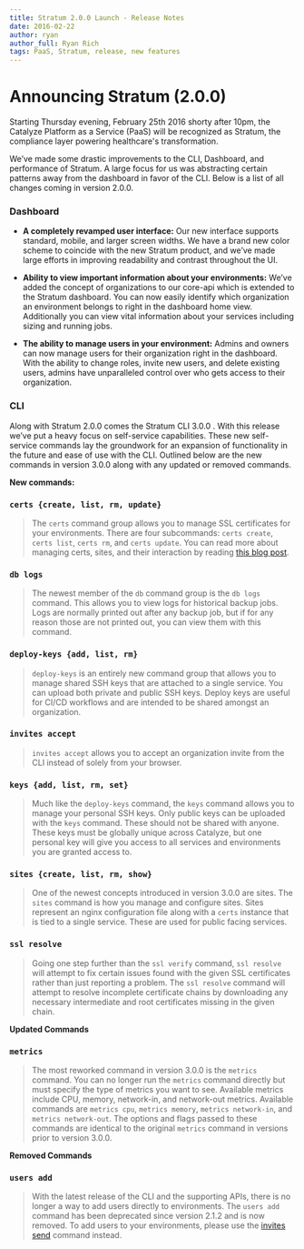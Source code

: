 ```yaml
---
title: Stratum 2.0.0 Launch - Release Notes
date: 2016-02-22
author: ryan
author_full: Ryan Rich
tags: PaaS, Stratum, release, new features
---
```

# Announcing Stratum (2.0.0)

Starting Thursday evening, February 25th 2016 shorty after 10pm, the Catalyze Platform as a Service (PaaS) will be recognized as Stratum, the compliance layer powering healthcare's transformation.

We’ve made some drastic improvements to the CLI, Dashboard, and performance of Stratum. A large focus for us was abstracting certain patterns away from the dashboard in favor of the CLI. Below is a list of all changes coming in version 2.0.0.

### Dashboard

- **A completely revamped user interface:** Our new interface supports standard, mobile, and larger screen widths. We have a brand new color scheme to coincide with the new Stratum product, and we’ve made large efforts in improving readability and contrast throughout the UI.

- **Ability to view important information about your environments:** We’ve added the concept of organizations to our core-api which is extended to the Stratum dashboard. You can now easily identify which organization an environment belongs to right in the dashboard home view. Additionally you can view vital information about your services including sizing and running jobs.

- **The ability to manage users in your environment:** Admins and owners can now manage users for their organization right in the dashboard. With the ability to change roles, invite new users, and delete existing users, admins have unparalleled control over who gets access to their organization.

### CLI

Along with Stratum 2.0.0 comes the Stratum CLI 3.0.0 . With this release we’ve put a heavy focus on self-service capabilities. These new self-service commands lay the groundwork for an expansion of functionality in the future and ease of use with the CLI. Outlined below are the new commands in version 3.0.0 along with any updated or removed commands.

**New commands:**

### `certs {create, list, rm, update}`

> The `certs` command group allows you to manage SSL certificates for your environments. There are four subcommands: `certs create`, `certs list`, `certs rm`, and `certs update`. You can read more about managing certs, sites, and their interaction by reading [this blog post](LINK-TO-NEW-STRATUM-BLOG-POST).

### `db logs`

> The newest member of the `db` command group is the `db logs` command. This allows you to view logs for historical backup jobs. Logs are normally printed out after any backup job, but if for any reason those are not printed out, you can view them with this command.

### `deploy-keys {add, list, rm}`

> `deploy-keys` is an entirely new command group that allows you to manage shared SSH keys that are attached to a single service. You can upload both private and public SSH keys. Deploy keys are useful for CI/CD workflows and are intended to be shared amongst an organization.

### `invites accept`

> `invites accept` allows you to accept an organization invite from the CLI instead of solely from your browser.

### `keys {add, list, rm, set}`

> Much like the `deploy-keys` command, the `keys` command allows you to manage your personal SSH keys. Only public keys can be uploaded with the `keys` command. These should not be shared with anyone. These keys must be globally unique across Catalyze, but one personal key will give you access to all services and environments you are granted access to.

### `sites {create, list, rm, show}`

> One of the newest concepts introduced in version 3.0.0 are sites. The `sites` command is how you manage and configure sites. Sites represent an nginx configuration file along with a `certs` instance that is tied to a single service. These are used for public facing services.

### `ssl resolve`

> Going one step further than the `ssl verify` command, `ssl resolve` will attempt to fix certain issues found with the given SSL certificates rather than just reporting a problem. The `ssl resolve` command will attempt to resolve incomplete certificate chains by downloading any necessary intermediate and root certificates missing in the given chain.

**Updated Commands**

### `metrics`

>The most reworked command in version 3.0.0 is the `metrics` command. You can no longer run the `metrics` command directly but must specify the type of metrics you want to see. Available metrics include CPU, memory, network-in, and network-out metrics. Available commands are `metrics cpu`, `metrics memory`, `metrics network-in`, and `metrics network-out`. The options and flags passed to these commands are identical to the original `metrics` command in versions prior to version 3.0.0.

**Removed Commands**

### `users add`

> With the latest release of the CLI and the supporting APIs, there is no longer a way to add users directly to environments. The `users add` command has been deprecated since version 2.1.2 and is now removed. To add users to your environments, please use the [invites send](LINK-TO-INVITES-SEND-CMD-ON-RESOURCES) command instead.
